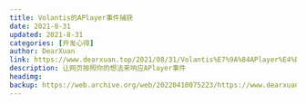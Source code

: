 ```yaml
---
title: Volantis的APlayer事件捕获
date: 2021-8-31
updated: 2021-8-31
categories: [开发心得]
author: DearXuan
link: https://www.dearxuan.top/2021/08/31/Volantis%E7%9A%84APlayer%E4%BA%8B%E4%BB%B6%E6%8D%95%E8%8E%B7/
description: 让网页按照你的想法来响应APlayer事件
headimg:
backup: https://web.archive.org/web/20220410075223/https://www.dearxuan.top/2021/08/31/Volantis%E7%9A%84APlayer%E4%BA%8B%E4%BB%B6%E6%8D%95%E8%8E%B7/
---
```

